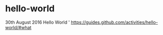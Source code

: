 # hello-world
30th August 2016 Hello World
' https://guides.github.com/activities/hello-world/#what

